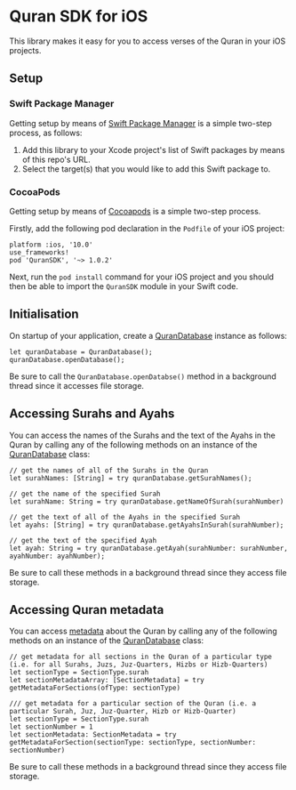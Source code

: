 # Quran SDK for iOS

This library makes it easy for you to access verses of the Quran in your iOS projects.

## Setup

### Swift Package Manager

Getting setup by means of [Swift Package Manager](https://swift.org/package-manager) is a simple two-step process, as follows:

1. Add this library to your Xcode project's list of Swift packages by means of this repo's URL.
2. Select the target(s) that you would like to add this Swift package to.

### CocoaPods

Getting setup by means of [Cocoapods](https://cocoapods.org) is a simple two-step process.

Firstly, add the following pod declaration in the `Podfile` of your iOS project:

    platform :ios, '10.0'
    use_frameworks!
    pod 'QuranSDK', '~> 1.0.2'

Next, run the `pod install` command for your iOS project and you should then be able to import the `QuranSDK` module in your Swift code.

## Initialisation

On startup of your application, create a [QuranDatabase](QuranSDK/Database/QuranDatabase.swift) instance as follows:

    let quranDatabase = QuranDatabase();
    quranDatabase.openDatabase();

Be sure to call the `QuranDatabase.openDatabse()` method in a background thread since it accesses file storage.

## Accessing Surahs and Ayahs

You can access the names of the Surahs and the text of the Ayahs in the Quran by calling any of the following methods on an instance of the [QuranDatabase](QuranSDK/Database/QuranDatabase.swift) class:

    // get the names of all of the Surahs in the Quran
    let surahNames: [String] = try quranDatabase.getSurahNames();
    
    // get the name of the specified Surah
    let surahName: String = try quranDatabase.getNameOfSurah(surahNumber)
    
    // get the text of all of the Ayahs in the specified Surah
    let ayahs: [String] = try quranDatabase.getAyahsInSurah(surahNumber);
    
    // get the text of the specified Ayah
    let ayah: String = try quranDatabase.getAyah(surahNumber: surahNumber, ayahNumber: ayahNumber);

Be sure to call these methods in a background thread since they access file storage.

## Accessing Quran metadata

You can access [metadata](QuranSDK/Models/SectionMetadata.swift) about the Quran by calling any of the following methods on an instance of the [QuranDatabase](QuranSDK/Database/QuranDatabase.swift) class:

    // get metadata for all sections in the Quran of a particular type (i.e. for all Surahs, Juzs, Juz-Quarters, Hizbs or Hizb-Quarters)
    let sectionType = SectionType.surah
    let sectionMetadataArray: [SectionMetadata] = try getMetadataForSections(ofType: sectionType)

    /// get metadata for a particular section of the Quran (i.e. a particular Surah, Juz, Juz-Quarter, Hizb or Hizb-Quarter)
    let sectionType = SectionType.surah
    let sectionNumber = 1
    let sectionMetadata: SectionMetadata = try getMetadataForSection(sectionType: sectionType, sectionNumber: sectionNumber)

Be sure to call these methods in a background thread since they access file storage.
